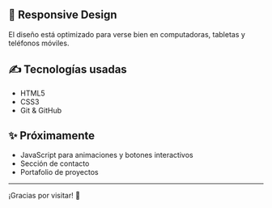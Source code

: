 
## 📱 Responsive Design

El diseño está optimizado para verse bien en computadoras, tabletas y teléfonos móviles.

## ✍️ Tecnologías usadas

- HTML5
- CSS3
- Git & GitHub

## ✨ Próximamente

- JavaScript para animaciones y botones interactivos
- Sección de contacto
- Portafolio de proyectos

---

¡Gracias por visitar! 🙌
